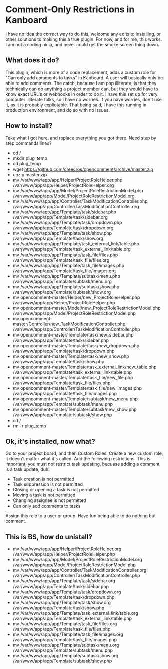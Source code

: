 # Comment-Only Restrictions in Kanboard

I have no idea the correct way to do this, welcome any edits to installing, or other solutions to making this a true plugin. For now, and for me, this works. I am not a coding ninja, and never could get the smoke screen thing down.

## What does it do?

This plugin, which is more of a code replacement, adds a custom role for "Can only add comments to tasks" in Kanboard. A user will basically only be able to add comments. The catch, because I am php illiterate, is that they technically can do anything a project member can, but they would have to know exact URL's or webhooks in order to do it. I have this set up for very computer illiterate folks, so I have no worries. If you have worries, don't use it, as it is probably expliotable. That being said, I have this running in production environment, and do so with no issues.

## How to install?

Take what I got here, and replace everything you got there. Need step by step commands lines?

* cd /
* mkdir plug_temp
* cd plug_temp
* wget https://github.com/creecros/opencomment/archive/master.zip
* unzip master.zip
* mv /var/www/app/app/Helper/ProjectRoleHelper.php /var/www/app/app/Helper/ProjectRoleHelper.org
* mv /var/www/app/app/Model/ProjectRoleRestrictionModel.php /var/www/app/app/Model/ProjectRoleRestrictionModel.org
* mv /var/www/app/app/Controller/TaskModificationController.php /var/www/app/app/Controller/TaskModificationController.org
* mv /var/www/app/app/Template/task/sidebar.php /var/www/app/app/Template/task/sidebar.org
* mv /var/www/app/app/Template/task/dropdown.php /var/www/app/app/Template/task/dropdown.org
* mv /var/www/app/app/Template/task/show.php /var/www/app/app/Template/task/show.org
* mv /var/www/app/app/Template/task_external_link/table.php /var/www/app/app/Template/task_external_link/table.org
* mv /var/www/app/app/Template/task_file/files.php /var/www/app/app/Template/task_file/files.org
* mv /var/www/app/app/Template/task_file/images.php /var/www/app/app/Template/task_file/images.org
* mv /var/www/app/app/Template/subtask/menu.php /var/www/app/app/Template/subtask/menu.org
* mv /var/www/app/app/Template/subtask/show.php /var/www/app/app/Template/subtask/show.org
* mv opencomment-master/Helper/new_ProjectRoleHelper.php /var/www/app/app/Helper/ProjectRoleHelper.php
* mv opencomment-master/Model/new_ProjectRoleRestrictionModel.php /var/www/app/app/Model/ProjectRoleRestrictionModel.php
* mv opencomment-master/Controller/new_TaskModificationController.php /var/www/app/app/Controller/TaskModificationController.php           
* mv opencomment-master/Template/task/new_sidebar.php /var/www/app/app/Template/task/sidebar.php
* mv opencomment-master/Template/task/new_dropdown.php /var/www/app/app/Template/task/dropdown.php
* mv opencomment-master/Template/task/new_show.php /var/www/app/app/Template/task/show.php
* mv opencomment-master/Template/task_external_link/new_table.php /var/www/app/app/Template/task_external_link/table.php
* mv opencomment-master/Template/task_file/new_file.php /var/www/app/app/Template/task_file/files.php
* mv opencomment-master/Template/task_file/new_images.php /var/www/app/app/Template/task_file/images.php
* mv opencomment-master/Template/subtask/new_menu.php /var/www/app/app/Template/subtask/menu.php
* mv opencomment-master/Template/subtask/new_show.php /var/www/app/app/Template/subtask/show.php
* cd /
* rm -r plug_temp

## Ok, it's installed, now what?

Go to your project board, and then Custom Roles.
Create a new custom role, it doesn't matter what it's called.
Add the following restrictions: This is important, you must not restrict task updating, becuase adding a comment is a task update, duh!
* Task creation is not permitted	
* Task suppression is not permitted	
* Closing or opening a task is not permitted	
* Moving a task is not permitted	
* Changing assignee is not permitted	
* Can only add comments to tasks

Assign this role to a user or group. Have fun being able to do nothing but comment.

## This is BS, how do unistall?

* mv /var/www/app/app/Helper/ProjectRoleHelper.org /var/www/app/app/Helper/ProjectRoleHelper.php
* mv /var/www/app/app/Model/ProjectRoleRestrictionModel.org /var/www/app/app/Model/ProjectRoleRestrictionModel.php
* mv /var/www/app/app/Controller/TaskModificationController.org /var/www/app/app/Controller/TaskModificationController.php
* mv /var/www/app/app/Template/task/sidebar.org /var/www/app/app/Template/task/sidebar.php
* mv /var/www/app/app/Template/task/dropdown.org /var/www/app/app/Template/task/dropdown.php
* mv /var/www/app/app/Template/task/show.org /var/www/app/app/Template/task/show.php
* mv /var/www/app/app/Template/task_external_link/table.org /var/www/app/app/Template/task_external_link/table.php
* mv /var/www/app/app/Template/task_file/files.org /var/www/app/app/Template/task_file/files.php
* mv /var/www/app/app/Template/task_file/images.org /var/www/app/app/Template/task_file/images.php
* mv /var/www/app/app/Template/subtask/menu.org /var/www/app/app/Template/subtask/menu.php
* mv /var/www/app/app/Template/subtask/show.org /var/www/app/app/Template/subtask/show.php




